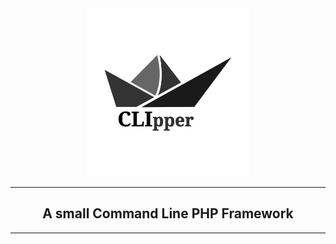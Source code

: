 
<div align="center">
    <img src="clipper.svg" width="260">
</div>
<hr>
<div align="center">
<h2>A small Command Line PHP Framework</h2>
</div>
<hr>
